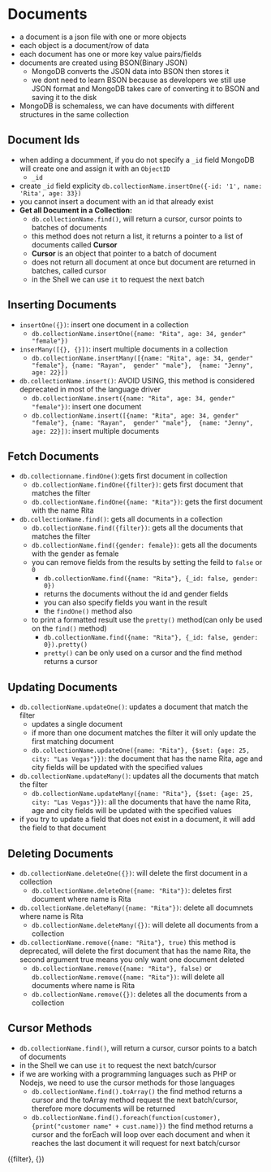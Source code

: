 # Documents
- a document is a json file with one or more objects
- each object is a document/row of data
- each document has one or more key value pairs/fields
- documents are created using BSON(Binary JSON)
    - MongoDB converts the JSON data into BSON then stores it
    - we dont need to learn BSON because as developers we still use JSON format and MongoDB takes care of converting it to BSON and saving it to the disk
- MongoDB is schemaless, we can have documents with different structures in the same collection
## Document Ids
- when adding a documment, if you do not specify a `_id` field MongoDB will create one and assign it with an `ObjectID`
    - `_id`
- create `_id` field explicity `db.collectionName.insertOne({-id: '1', name: 'Rita', age: 33})`
- you cannot insert a document with an id that already exist
- **Get all Document in a Collection:**
    - `db.collectionName.find()`, will return a cursor, cursor points to batches of documents
    - this method does not return a list, it returns a pointer to a list of documents called **Cursor**
    - **Cursor** is an object that pointer to a batch of document
    - does not return all document at once but document are returned in batches, called cursor
    - in the Shell we can use `it` to request the next batch

## Inserting Documents
- `insertOne({})`: insert one document in a collection
    - `db.collectionName.insertOne({name: "Rita", age: 34, gender" "female"})`
- `inserMany([{}, {}])`: insert multiple documents in a collection
    - `db.collectionName.insertMany([{name: "Rita", age: 34, gender" "female"}, {name: "Rayan",  gender" "male"},  {name: "Jenny", age: 22}])`
- `db.collectionName.insert()`: AVOID USING, this method is considered deprecated in most of the language driver
    - `db.collectionName.insert({name: "Rita", age: 34, gender" "female"})`: insert one document
    - `db.collectionName.insert([{name: "Rita", age: 34, gender" "female"}, {name: "Rayan",  gender" "male"},  {name: "Jenny", age: 22}])`: insert multiple documents

## Fetch Documents
- `db.collectionname.findOne()`:gets first document in collection
    - `db.collectionName.findOne({filter})`: gets first document that matches the filter
    - `db.collectionName.findOne({name: "Rita"})`: gets the first document with the name Rita
- `db.collectionName.find()`: gets all documents in a collection
    - `db.collectionName.find({filter})`: gets all the documents that matches the filter
    - `db.collectionName.find({gender: female})`: gets all the documents with the gender as female
    - you can remove fields from the results by setting the feild to `false` or `0`
        - `db.collectionName.find({name: "Rita"}, {_id: false, gender: 0})`
        - returns the documents without the id and gender fields
        - you can also specify fields you want in the result
        - the `findOne()` method also
    - to print a formatted result use the `pretty()` method(can only be used on the `find()` method)
        - `db.collectionName.find({name: "Rita"}, {_id: false, gender: 0}).pretty()`
        - `pretty()` can be only used on a cursor and the find method returns a cursor

## Updating Documents
- `db.collectionName.updateOne()`: updates a document that match the filter
    - updates a single document
    - if more than one document matches the filter it will only update the first matching document
    - `db.collectionName.updateOne({name: "Rita"}, {$set: {age: 25, city: "Las Vegas"}})`: the document that has the name Rita, age and city fields will be updated with the specified values
- `db.collectionName.updateMany()`: updates all the documents that match the filter
    - `db.collectionName.updateMany({name: "Rita"}, {$set: {age: 25, city: "Las Vegas"}})`: all the documents that have the name Rita, age and city fields will be updated with the specified values
- if you try to update a field that does not exist in a document, it will add the field to that document


## Deleting Documents
- `db.collectionName.deleteOne({})`: will delete the first document in a collection
    - `db.collectionName.deleteOne({name: "Rita"})`: deletes first document where name is Rita
- `db.collectionName.deleteMany({name: "Rita"})`: delete all documnets where name is Rita
    - `db.collectionName.deleteMany({})`: will delete all documents from a collection
- `db.collectionName.remove({name: "Rita"}, true)` this method is deprecated, will delete the first document that has the name Rita, the second argument true means you only want one document deleted
    - `db.collectionName.remove({name: "Rita"}, false)` or `db.collectionName.remove({name: "Rita"})`: will delete all documents where name is Rita
    - `db.collectionName.remove({})`: deletes all the documents from a collection

## Cursor Methods
- `db.collectionName.find()`, will return a cursor, cursor points to a batch of documents
- in the Shell we can use `it` to request the next batch/cursor
- if we are working with a programming languages such as PHP or Nodejs, we need to use the cursor methods for those languages
    - `db.collectionName.find().toArray()` the find method returns a cursor and the toArray method request the next batch/cursor, therefore more documents will be returned
    - `db.collectionName.find().foreach(function(customer), {print("customer name" + cust.name)})` the find method returns a cursor and the forEach will loop over each document and when it reaches the last document it will request for next batch/cursor



({filter}, {})